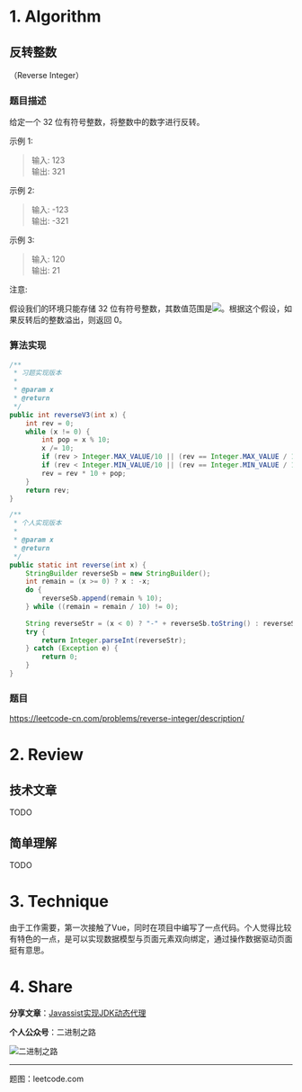 # 1. Algorithm

## 反转整数

（Reverse Integer）

### 题目描述

给定一个 32 位有符号整数，将整数中的数字进行反转。

示例 1:

> 输入: 123  
> 输出: 321

示例 2:

> 输入: -123  
> 输出: -321

示例 3:

> 输入: 120  
> 输出: 21

注意:

假设我们的环境只能存储 32 位有符号整数，其数值范围是![](https://note.youdao.com/yws/public/resource/c590ee50585156111cc240ca1943cebf/xmlnote/4E8D2C65B4D24471A2F9412912676710/81088)。根据这个假设，如果反转后的整数溢出，则返回 0。

### 算法实现

```java
/**
 * 习题实现版本
 * 
 * @param x
 * @return
 */
public int reverseV3(int x) {
    int rev = 0;
    while (x != 0) {
        int pop = x % 10;
        x /= 10;
        if (rev > Integer.MAX_VALUE/10 || (rev == Integer.MAX_VALUE / 10 && pop > 7)) return 0;
        if (rev < Integer.MIN_VALUE/10 || (rev == Integer.MIN_VALUE / 10 && pop < -8)) return 0;
        rev = rev * 10 + pop;
    }
    return rev;
}

/**
 * 个人实现版本
 * 
 * @param x
 * @return
 */
public static int reverse(int x) {
	StringBuilder reverseSb = new StringBuilder();
	int remain = (x >= 0) ? x : -x;
	do {
		reverseSb.append(remain % 10);
	} while ((remain = remain / 10) != 0);
	
	String reverseStr = (x < 0) ? "-" + reverseSb.toString() : reverseSb.toString();
	try {
		return Integer.parseInt(reverseStr);
	} catch (Exception e) {
		return 0;
	}
}
```


### 题目

https://leetcode-cn.com/problems/reverse-integer/description/

# 2. Review

## 技术文章

TODO

## 简单理解

TODO

# 3. Technique

由于工作需要，第一次接触了Vue，同时在项目中编写了一点代码。个人觉得比较有特色的一点，是可以实现数据模型与页面元素双向绑定，通过操作数据驱动页面挺有意思。

# 4. Share

**分享文章**：[Javassist实现JDK动态代理](https://mp.weixin.qq.com/s/mdbdsFLluqC7Ej3MJglCkg)

**个人公众号**：二进制之路

![二进制之路](https://note.youdao.com/yws/public/resource/c590ee50585156111cc240ca1943cebf/xmlnote/021950D7D8FC4A8E91B08CDBD68547F2/80591)

---
题图：leetcode.com
